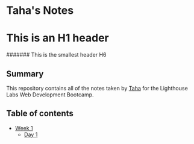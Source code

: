 # Taha's Notes
# This is an H1 header
####### This is the smallest header H6

## Summary 

This repository contains all of the notes taken by [Taha](https://github.com/riztaha/l) for the Lighthouse Labs Web Development Bootcamp.

## Table of contents
* [Week 1](/Week_1)
  * [Day 1](/Week_1/Day_1)
